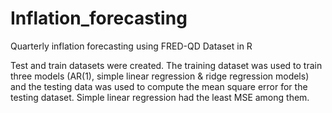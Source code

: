 # Inflation_forecasting
Quarterly inflation forecasting using FRED-QD Dataset in R

Test and train datasets were created. The training dataset was used to train three models (AR(1), simple linear regression & ridge regression models) and the testing data was used to compute the mean square error for the testing dataset. Simple linear regression had the least MSE among them.
